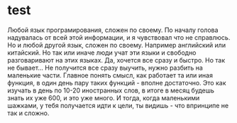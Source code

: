 # test
Любой язык програмирования, сложен по своему. 
По началу голова надувалась от всей этой информации, и я чувствовал что не справлюсь.
Но и любой другой язык, сложен по своему. Например английский или китайский.
Но так или иначе люди учат эти языки и свободно разговаривают на этих языках.
Да, хочется все сразу и быстро. Но так не бывает...
Не получится все сразу выучить, нужно разбить на маленькие части. 
Главное понять смысл, как работает та или иная функция,  в один день пару таких функций - вполне достаточно.
Это как изучать в день по 10-20 иностранных слов, в итоге в месяц будешь знать их уже 600, и это уже много.
И тогда, когда маленькими шажками, у тебя получается идти к цели, ты видишь - что впринципе не так и сложно. 
